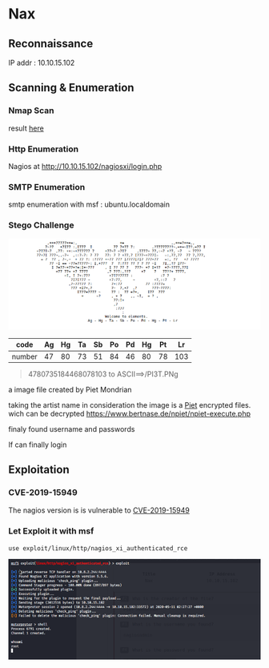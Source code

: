 # Nax

## Reconnaissance

IP addr : 10.10.15.102

## Scanning & Enumeration

### Nmap Scan

result [here](nmap/initial)

### Http Enumeration

Nagios at <http://10.10.15.102/nagiosxi/login.php>

### SMTP Enumeration

smtp enumeration with msf :
ubuntu.localdomain

### Stego Challenge

![Stego](rsc/stego.png)

| code | Ag | Hg | Ta | Sb | Po | Pd | Hg | Pt | Lr |
| --- | --- | --- | --- | --- | --- | --- | --- | --- | --- |
| number | 47 | 80 | 73 | 51 | 84 | 46 | 80 | 78 | 103 |

> 4780735184468078103 to ASCII==>/PI3T.PNg

a image file created by Piet Mondrian

taking the artist name in consideration the image is a [Piet](https://www.dangermouse.net/esoteric/piet.html) encrypted files.
wich can be decrypted <https://www.bertnase.de/npiet/npiet-execute.php>

finaly found username and passwords

If can finally login

## Exploitation

### CVE-2019-15949

The nagios version is is vulnerable to [CVE-2019-15949](https://www.exploit-db.com/exploits/46221)

### Let Exploit it with msf

```shell
use exploit/linux/http/nagios_xi_authenticated_rce
```

![Shell](finding/shell.png)